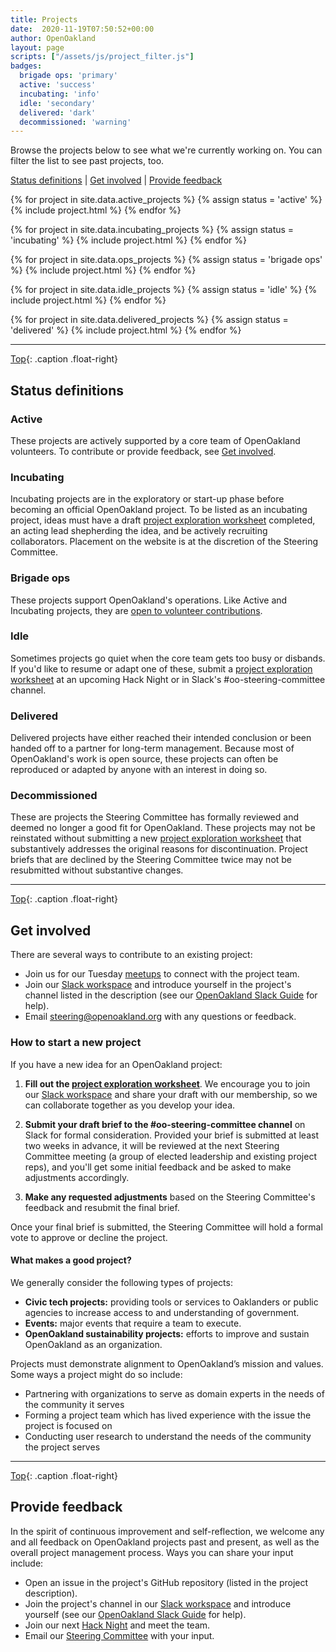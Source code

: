 ```yaml
---
title: Projects
date:  2020-11-19T07:50:52+00:00
author: OpenOakland
layout: page
scripts: ["/assets/js/project_filter.js"]
badges:
  brigade ops: 'primary'
  active: 'success'
  incubating: 'info'
  idle: 'secondary'
  delivered: 'dark'
  decommissioned: 'warning'
---
```


Browse the projects below to see what we're currently working on. You can filter the list to see past projects, too.

[Status definitions](#status-definitions) \| [Get involved](#get-involved) \| [Provide feedback](#provide-feedback)


<project-filter>
  <div class="project-filter__toolbar"></div>

  <!-- Active -->
  {% for project in site.data.active_projects %}
  {% assign status = 'active' %}
  {% include project.html %}
  {% endfor %}

  <!-- Incubating -->
  {% for project in site.data.incubating_projects %}
  {% assign status = 'incubating' %}
  {% include project.html %}
  {% endfor %}

  <!-- Ops -->
  {% for project in site.data.ops_projects %}
  {% assign status = 'brigade ops' %}
  {% include project.html %}
  {% endfor %}  

  <!-- Idle -->
  {% for project in site.data.idle_projects %}
  {% assign status = 'idle' %}
  {% include project.html %}
  {% endfor %}

  <!-- Delivered -->
  {% for project in site.data.delivered_projects %}
  {% assign status = 'delivered' %}
  {% include project.html %}
  {% endfor %}

</project-filter>

---
[<i class="fas fa-arrow-alt-circle-up"></i> Top](#top){: .caption .float-right}

## Status definitions

### <span class="badge badge-{{ page.badges['active'] }}">Active</span>

These projects are actively supported by a core team of OpenOakland volunteers. To contribute or provide feedback, see [Get involved](#get-involved).

### <span class="badge badge-{{ page.badges['incubating'] }}">Incubating</span>

Incubating projects are in the exploratory or start-up phase before becoming an official OpenOakland project. To be listed as an incubating project, ideas must have a draft [project exploration worksheet](https://docs.google.com/document/d/1k24P9JiAUEzJLPFRDjVh7aRZexax6NUhfPFLSI3R80M/edit?usp=sharing) completed, an acting lead shepherding the idea, and be actively recruiting collaborators. Placement on the website is at the discretion of the Steering Committee.

### <span class="badge badge-{{ page.badges['brigade ops'] }}">Brigade ops</span>

These projects support OpenOakland's operations. Like <span class="badge badge-{{ page.badges['active'] }}">Active</span> and <span class="badge badge-{{ page.badges['incubating'] }}">Incubating</span> projects, they are [open to volunteer contributions](#get-involved).

### <span class="badge badge-{{ page.badges['idle'] }}">Idle</span>

Sometimes projects go quiet when the core team gets too busy or disbands. If you'd like to resume or adapt one of these, submit a [project exploration worksheet](https://docs.google.com/document/d/1k24P9JiAUEzJLPFRDjVh7aRZexax6NUhfPFLSI3R80M/edit?usp=sharing) at an upcoming Hack Night or in Slack's #oo-steering-committee channel.

### <span class="badge badge-{{ page.badges['delivered'] }}">Delivered</span>

Delivered projects have either reached their intended conclusion or been handed off to a partner for long-term management. Because most of OpenOakland's work is open source, these projects can often be reproduced or adapted by anyone with an interest in doing so.

### <span class="badge badge-{{ page.badges['decommissioned'] }}">Decommissioned</span>

These are projects the Steering Committee has formally reviewed and deemed no longer a good fit for OpenOakland. These projects may not be reinstated without submitting a new [project exploration worksheet](https://docs.google.com/document/d/1k24P9JiAUEzJLPFRDjVh7aRZexax6NUhfPFLSI3R80M/edit?usp=sharing) that substantively addresses the original reasons for discontinuation. Project briefs that are declined by the Steering Committee twice may not be resubmitted without substantive changes.

---

[<i class="fas fa-arrow-alt-circle-up"></i> Top](#top){: .caption .float-right}

## Get involved
There are several ways to contribute to an existing project:

- Join us for our Tuesday [meetups](https://www.meetup.com/OpenOakland/events/) to connect with the project team.
- Join our [Slack workspace](https://join.slack.com/t/openoakland/shared_invite/zt-n4d7tx2t-UVIN7a769e4oc9j7PgM3HA) and introduce yourself in the project's channel listed in the description (see our [OpenOakland Slack Guide](https://docs.google.com/document/d/1VWZQ_3ehP5j0IOTY0nJClvQPll3ivSkuAdh5YsOhO_U/edit?usp=sharing) for help).
- Email [steering@openoakland.org](mailto:steering@openoakland.org) with any questions or feedback.


### How to start a new project

If you have a new idea for an OpenOakland project:

1. **Fill out the [project exploration worksheet](https://docs.google.com/document/d/1k24P9JiAUEzJLPFRDjVh7aRZexax6NUhfPFLSI3R80M/edit?usp=sharing)**. We encourage you to join our [Slack workspace](https://join.slack.com/t/openoakland/shared_invite/zt-n4d7tx2t-UVIN7a769e4oc9j7PgM3HA) and share your draft with our membership, so we can collaborate together as you develop your idea.

2. **Submit your draft brief to the #oo-steering-committee channel** on Slack for formal consideration. Provided your brief is submitted at least two weeks in advance, it will be reviewed at the next Steering Committee meeting (a group of elected leadership and existing project reps), and you'll get some initial feedback and be asked to make adjustments accordingly.

3. **Make any requested adjustments** based on the Steering Committee's feedback and resubmit the final brief.

Once your final brief is submitted, the Steering Committee will hold a formal vote to approve or decline the project.

#### What makes a good project?

We generally consider the following types of projects:

- **Civic tech projects:** providing tools or services to Oaklanders or public agencies to increase access to and understanding of government.
- **Events:** major events that require a team to execute.
- **OpenOakland sustainability projects:** efforts to improve and sustain OpenOakland as an organization.

Projects must demonstrate alignment to OpenOakland’s mission and values. Some ways a project might do so include:

- Partnering with organizations to serve as domain experts in the needs of the community it serves
- Forming a project team which has lived experience with the issue the project is focused on
- Conducting user research to understand the needs of the community the project serves

---

[<i class="fas fa-arrow-alt-circle-up"></i> Top](#top){: .caption .float-right}

## Provide feedback

In the spirit of continuous improvement and self-reflection, we welcome any and all feedback on OpenOakland projects past and present, as well as the overall project management process. Ways you can share your input include:

- Open an issue in the project's GitHub repository (listed in the project description).
- Join the project's channel in our [Slack workspace](https://join.slack.com/t/openoakland/shared_invite/zt-n4d7tx2t-UVIN7a769e4oc9j7PgM3HA) and introduce yourself (see our [OpenOakland Slack Guide](https://docs.google.com/document/d/1VWZQ_3ehP5j0IOTY0nJClvQPll3ivSkuAdh5YsOhO_U/edit?usp=sharing) for help).
- Join our next [Hack Night](https://www.meetup.com/OpenOakland/events/) and meet the team.
- Email our [Steering Committee](mailto:steering@openoakland.org) with your input.
